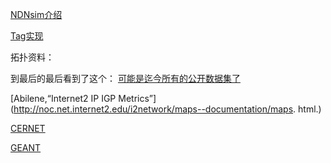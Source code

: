 [NDNsim介绍](http://blog.csdn.net/gongxifacai_believe/article/details/53074274)

[Tag实现](http://blog.csdn.net/aladeen/article/details/53009975)

拓扑资料：

到最后的最后看到了这个：
[可能是迄今所有的公开数据集了](http://www.topology-zoo.org/dataset.html)

[Abilene,“Internet2 IP IGP Metrics”](http://noc.net.internet2.edu/i2network/maps--documentation/maps.
html.)

[CERNET](http://img.eol.cn/images/zhong_guo_jiao_yu/2012/IPv401-1600.jpg)

[GEANT](https://www.geant.net/Resources/Media_Library/Pages/Maps.aspx)

